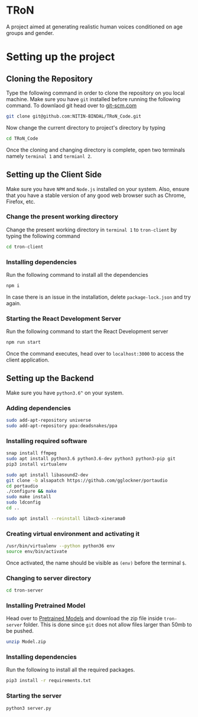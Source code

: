 # TRoN
A project aimed at generating realistic human voices conditioned on age groups and gender.

# Setting up the project

## Cloning the Repository

Type the following command in order to clone the repository on you local machine. Make sure you have `git` installed before running the following command. To downlaod git head over to [git-scm.com](https://git-scm.com)

```bash
git clone git@github.com:NITIN-BINDAL/TRoN_Code.git
```
Now change the current directory to project's directory by typing

```bash
cd TRoN_Code
```
Once the cloning and changing directory is complete, open two terminals namely `terminal 1` and `termianl 2`.

## Setting up the Client Side

Make sure you have `NPM` and `Node.js` installed on your system. Also, ensure that you have a stable version of any good web browser such as Chrome, Firefox, etc.

### Change the present working directory
Change the present working directory in `terminal 1` to `tron-client` by typing the following command

```bash
cd tron-client
```

### Installing dependencies

Run the following command to install all the dependencies

```bash
npm i
```
In case there is an issue in the installation, delete `package-lock.json` and try again.

### Starting the React Development Server
Run the following command to start the React Development server

```bash
npm run start
```

Once the command executes, head over to `localhost:3000` to access the client application.


## Setting up the Backend

Make sure you have `python3.6^` on your system.

### Adding dependencies
```bash
sudo add-apt-repository universe
sudo add-apt-repository ppa:deadsnakes/ppa
```

### Installing required software

```bash
snap install ffmpeg
sudo apt install python3.6 python3.6-dev python3 python3-pip git
pip3 install virtualenv
```

```bash
sudo apt install libasound2-dev
git clone -b alsapatch https://github.com/gglockner/portaudio
cd portaudio
./configure && make
sudo make install
sudo ldconfig
cd ..
```

```bash
sudo apt install --reinstall libxcb-xinerama0
```

### Creating virtual environment and activating it
```bash
/usr/bin/virtualenv --python python36 env
source env/bin/activate
```

Once activated, the name should be visible as `(env)` before the terminal `$`.

### Changing to  server directory

```bash
cd tron-server
```

### Installing Pretrained Model

Head over to [Pretrained Models](https://drive.google.com/file/d/19my-8sjPpFX8rRXf3l0L9QaAdlexnhdY/view?usp=sharing) and download the zip file inside `tron-server` folder. This is done since `git` does not allow files larger than 50mb to be pushed.

```bash
unzip Model.zip
```

### Installing dependencies

Run the following to install all the required packages.

```bash
pip3 install -r requirements.txt
```

### Starting the server

```bash
python3 server.py
```
